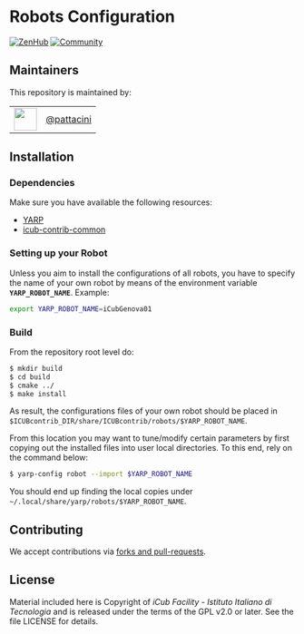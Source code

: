 Robots Configuration
====================

[![ZenHub](https://img.shields.io/badge/Shipping_faster_with-ZenHub-435198.svg)](https://zenhub.com)
[![Community](https://img.shields.io/badge/Join-Robotology_Community-blue?style=plastic&logo=github)](https://github.com/robotology/community)

## Maintainers
This repository is maintained by:

| | |
|:---:|:---|
| [<img src="https://github.com/pattacini.png" width="40">](https://github.com/pattacini) | [@pattacini](https://github.com/pattacini) |

## Installation

### Dependencies
Make sure you have available the following resources:
- [YARP](https://github.com/robotology/yarp)
- [icub-contrib-common](https://github.com/robotology/icub-contrib-common)

### Setting up your Robot
Unless you aim to install the configurations of all robots, you have to specify
the name of your own robot by means of the environment variable **`YARP_ROBOT_NAME`**.
Example:
```sh
export YARP_ROBOT_NAME=iCubGenova01
```

### Build
From the repository root level do:
```sh
$ mkdir build
$ cd build
$ cmake ../
$ make install
```
As result, the configurations files of your own robot should be placed in `$ICUBcontrib_DIR/share/ICUBcontrib/robots/$YARP_ROBOT_NAME`.

From this location you may want to tune/modify certain parameters by first copying
out the installed files into user local directories. To this end, rely on the command below:
```sh
$ yarp-config robot --import $YARP_ROBOT_NAME
```

You should end up finding the local copies under `~/.local/share/yarp/robots/$YARP_ROBOT_NAME`.

## Contributing
We accept contributions via [forks and pull-requests](https://guides.github.com/activities/forking).

## License
Material included here is Copyright of _iCub Facility - Istituto Italiano di
Tecnologia_ and is released under the terms of the GPL v2.0 or later.
See the file LICENSE for details.
